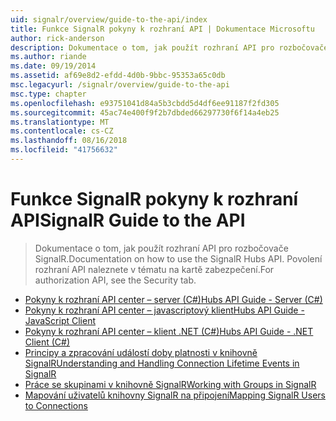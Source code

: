 ```yaml
---
uid: signalr/overview/guide-to-the-api/index
title: Funkce SignalR pokyny k rozhraní API | Dokumentace Microsoftu
author: rick-anderson
description: Dokumentace o tom, jak použít rozhraní API pro rozbočovače SignalR. Povolení rozhraní API naleznete v tématu na kartě zabezpečení.
ms.author: riande
ms.date: 09/19/2014
ms.assetid: af69e8d2-efdd-4d0b-9bbc-95353a65c0db
msc.legacyurl: /signalr/overview/guide-to-the-api
msc.type: chapter
ms.openlocfilehash: e93751041d84a5b3cbdd5d4df6ee91187f2fd305
ms.sourcegitcommit: 45ac74e400f9f2b7dbded66297730f6f14a4eb25
ms.translationtype: MT
ms.contentlocale: cs-CZ
ms.lasthandoff: 08/16/2018
ms.locfileid: "41756632"
---
```

<a name="signalr-guide-to-the-api"></a><span data-ttu-id="2d24f-104">Funkce SignalR pokyny k rozhraní API</span><span class="sxs-lookup"><span data-stu-id="2d24f-104">SignalR Guide to the API</span></span>
====================
> <span data-ttu-id="2d24f-105">Dokumentace o tom, jak použít rozhraní API pro rozbočovače SignalR.</span><span class="sxs-lookup"><span data-stu-id="2d24f-105">Documentation on how to use the SignalR Hubs API.</span></span> <span data-ttu-id="2d24f-106">Povolení rozhraní API naleznete v tématu na kartě zabezpečení.</span><span class="sxs-lookup"><span data-stu-id="2d24f-106">For authorization API, see the Security tab.</span></span>


- [<span data-ttu-id="2d24f-107">Pokyny k rozhraní API center – server (C#)</span><span class="sxs-lookup"><span data-stu-id="2d24f-107">Hubs API Guide - Server (C#)</span></span>](hubs-api-guide-server.md)
- [<span data-ttu-id="2d24f-108">Pokyny k rozhraní API center – javascriptový klient</span><span class="sxs-lookup"><span data-stu-id="2d24f-108">Hubs API Guide - JavaScript Client</span></span>](hubs-api-guide-javascript-client.md)
- [<span data-ttu-id="2d24f-109">Pokyny k rozhraní API center – klient .NET (C#)</span><span class="sxs-lookup"><span data-stu-id="2d24f-109">Hubs API Guide - .NET Client (C#)</span></span>](hubs-api-guide-net-client.md)
- [<span data-ttu-id="2d24f-110">Principy a zpracování událostí doby platnosti v knihovně SignalR</span><span class="sxs-lookup"><span data-stu-id="2d24f-110">Understanding and Handling Connection Lifetime Events in SignalR</span></span>](handling-connection-lifetime-events.md)
- [<span data-ttu-id="2d24f-111">Práce se skupinami v knihovně SignalR</span><span class="sxs-lookup"><span data-stu-id="2d24f-111">Working with Groups in SignalR</span></span>](working-with-groups.md)
- [<span data-ttu-id="2d24f-112">Mapování uživatelů knihovny SignalR na připojení</span><span class="sxs-lookup"><span data-stu-id="2d24f-112">Mapping SignalR Users to Connections</span></span>](mapping-users-to-connections.md)
